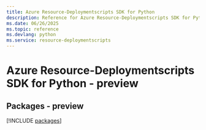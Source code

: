 ```yaml
---
title: Azure Resource-Deploymentscripts SDK for Python
description: Reference for Azure Resource-Deploymentscripts SDK for Python
ms.date: 06/26/2025
ms.topic: reference
ms.devlang: python
ms.service: resource-deploymentscripts
---
```

# Azure Resource-Deploymentscripts SDK for Python - preview
## Packages - preview
[!INCLUDE [packages](resource-deploymentscripts-index.md)]